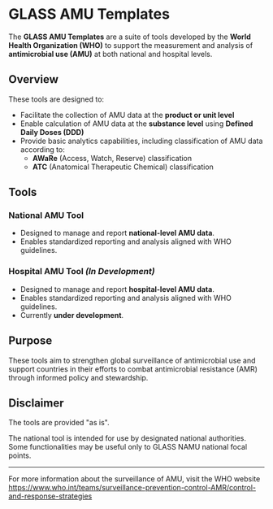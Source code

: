 
# GLASS AMU Templates

The **GLASS AMU Templates** are a suite of tools developed by the **World Health Organization (WHO)** to support the measurement and analysis of **antimicrobial use (AMU)** at both national and hospital levels.

## Overview

These tools are designed to:

- Facilitate the collection of AMU data at the **product or unit level**
- Enable calculation of AMU data at the **substance level** using **Defined Daily Doses (DDD)**
- Provide basic analytics capabilities, including classification of AMU data according to:
  - **AWaRe** (Access, Watch, Reserve) classification
  - **ATC** (Anatomical Therapeutic Chemical) classification

## Tools
### National AMU Tool

- Designed to manage and report **national-level AMU data**.
- Enables standardized reporting and analysis aligned with WHO guidelines.

### Hospital AMU Tool *(In Development)*

- Designed to manage and report **hospital-level AMU data**.
- Enables standardized reporting and analysis aligned with WHO guidelines.
- Currently **under development**.

## Purpose

These tools aim to strengthen global surveillance of antimicrobial use and support countries in their efforts to combat antimicrobial resistance (AMR) through informed policy and stewardship.

## Disclaimer

The tools are provided "as is".

The national tool is intended for use by designated national authorities. Some functionalities may be useful only to GLASS NAMU national focal points.

---

For more information about the surveillance of AMU, visit the WHO website <https://www.who.int/teams/surveillance-prevention-control-AMR/control-and-response-strategies>

